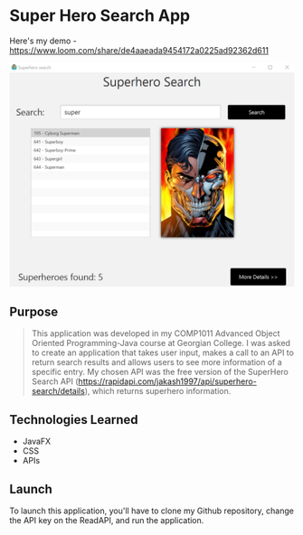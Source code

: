 # Super Hero Search App

Here's my demo - https://www.loom.com/share/de4aaeada9454172a0225ad92362d611

![Screenshot of my project](https://github.com/AlexVitorCunha/SuperHeroSearchApp/blob/master/screenshots/search_page.png?raw=true)

## Purpose

> This application was developed in my COMP1011 Advanced Object Oriented Programming-Java course at Georgian College.
> I was asked to create an application that takes user input, makes a call to an API to return search results
> and allows users to see more information of a specific entry. My chosen API was the free version of the
> SuperHero Search API (https://rapidapi.com/jakash1997/api/superhero-search/details), which returns superhero
> information.

## Technologies Learned

- JavaFX
- CSS
- APIs

## Launch

To launch this application, you'll have to clone my Github repository, change the API key on the ReadAPI, and run the application.
